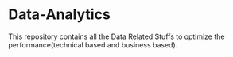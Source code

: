 # Data-Analytics
This repository contains all the Data Related Stuffs to optimize the performance(technical based and business based).
